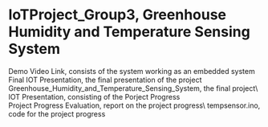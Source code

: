 # IoTProject_Group3, Greenhouse Humidity and Temperature Sensing System 

Demo Video Link, consists of the system working as an embedded system\
Final IOT Presentation, the final presentation of the project\
Greenhouse_Humidity_and_Temperature_Sensing_System, the final project\ 
IOT Presentation, consisting of the Porject Progress\
Project Progress Evaluation, report on the project progress\ 
tempsensor.ino, code for the project progress

